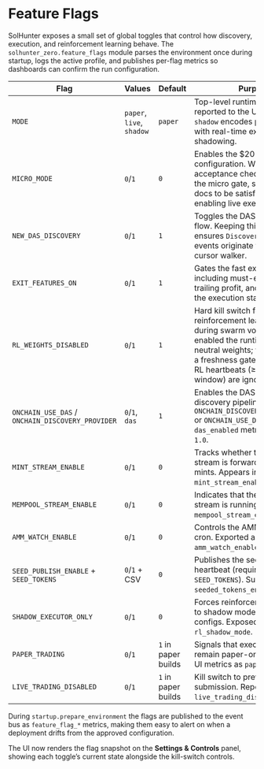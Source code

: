 # Feature Flags

SolHunter exposes a small set of global toggles that control how discovery,
execution, and reinforcement learning behave. The `solhunter_zero.feature_flags`
module parses the environment once during startup, logs the active profile, and
publishes per-flag metrics so dashboards can confirm the run configuration.

| Flag | Values | Default | Purpose |
| --- | --- | --- | --- |
| `MODE` | `paper`, `live`, `shadow` | `paper` | Top-level runtime mode reported to the UI and metrics. `shadow` encodes paper trading with real-time execution shadowing. |
| `MICRO_MODE` | `0`/`1` | `0` | Enables the $20 “Home-Run” configuration. When true the acceptance checklist expects the micro gate, sizing, and risk docs to be satisfied before enabling live execution. |
| `NEW_DAS_DISCOVERY` | `0`/`1` | `1` | Toggles the DAS-first discovery flow. Keeping this flag on ensures `DiscoveryCandidate` events originate from the DAS cursor walker. |
| `EXIT_FEATURES_ON` | `0`/`1` | `1` | Gates the fast exit engine, including must-exit overrides, trailing profit, and clamp logic in the execution stack. |
| `RL_WEIGHTS_DISABLED` | `0`/`1` | `1` | Hard kill switch for applying reinforcement learning weights during swarm voting. When enabled the runtime holds neutral weights; when disabled, a freshness gate ensures stale RL heartbeats (≥2× the vote window) are ignored. |
| `ONCHAIN_USE_DAS` / `ONCHAIN_DISCOVERY_PROVIDER` | `0`/`1`, `das` | `1` | Enables the DAS-backed discovery pipeline. When `ONCHAIN_DISCOVERY_PROVIDER=das` or `ONCHAIN_USE_DAS=1`, the `das_enabled` metric surfaces as `1.0`. |
| `MINT_STREAM_ENABLE` | `0`/`1` | `0` | Tracks whether the Helius mint stream is forwarding new token mints. Appears in metrics/UI as `mint_stream_enabled`. |
| `MEMPOOL_STREAM_ENABLE` | `0`/`1` | `0` | Indicates that the Jito mempool stream is running. Exported as `mempool_stream_enabled`. |
| `AMM_WATCH_ENABLE` | `0`/`1` | `0` | Controls the AMM pool watcher cron. Exported as `amm_watch_enabled`. |
| `SEED_PUBLISH_ENABLE` + `SEED_TOKENS` | `0`/`1` + CSV | `0` | Publishes the seeded token heartbeat (requires non-empty `SEED_TOKENS`). Surfaced via `seeded_tokens_enabled`. |
| `SHADOW_EXECUTOR_ONLY` | `0`/`1` | `0` | Forces reinforcement learning to shadow mode even in live configs. Exposed as `rl_shadow_mode`. |
| `PAPER_TRADING` | `0`/`1` | `1` in paper builds | Signals that executions should remain paper-only. Reflected in UI metrics as `paper_trading`. |
| `LIVE_TRADING_DISABLED` | `0`/`1` | `1` in paper builds | Kill switch to prevent live order submission. Reported as `live_trading_disabled`. |

During `startup.prepare_environment` the flags are published to the event bus as
`feature_flag_*` metrics, making them easy to alert on when a deployment drifts
from the approved configuration.

The UI now renders the flag snapshot on the **Settings & Controls** panel, showing
each toggle’s current state alongside the kill-switch controls.
